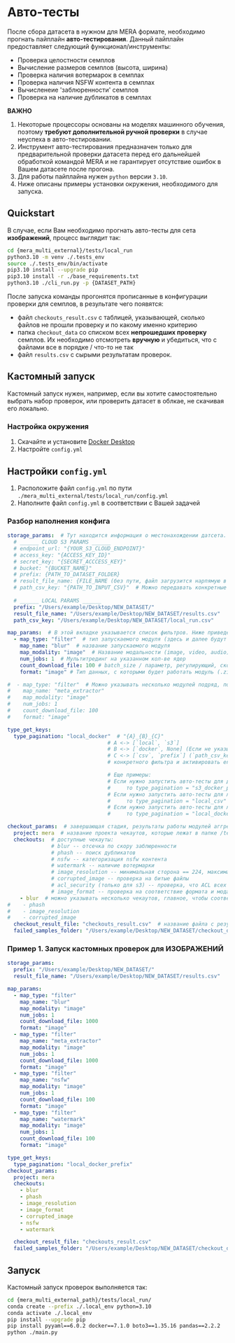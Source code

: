 # Авто-тесты

После сбора датасета в нужном для MERA формате, необходимо прогнать пайплайн **авто-тестирования**. Данный пайплайн предоставляет следующий функционал/инструменты:

- Проверка целостности семплов
- Вычисление размеров семплов (высота, ширина)
- Проверка наличия вотермарок в семплах
- Проверка наличия NSFW контента в семплах
- Вычисленеие 'заблюренности' семплов
- Проверка на наличие дубликатов в семплах

**ВАЖНО** 
1) Некоторые процессоры основаны на моделях машинного обучения, поэтому **требуют дополнительной ручной проверки** в случае неуспеха в авто-тестировании. 
2) Инструмент авто-тестирования предназначен только для предварительной проверки датасета перед его дальнейшей обработкой командой MERA и не гарантирует отсутствие ошибок в Вашем датасете после прогона.
2) Для работы пайплайна нужен `python` версии `3.10`.
3) Ниже описаны примеры установки окружения, необходимого для запуска.

## Quickstart

В случае, если Вам необходимо прогнать авто-тесты для сета **изображений**, процесс выглядит так:
```bash
cd {mera_multi_external}/tests/local_run
python3.10 -m venv ./.tests_env
source ./.tests_env/bin/activate
pip3.10 install --upgrade pip
pip3.10 install -r ./base_requirements.txt
python3.10 ./cli_run.py -p {DATASET_PATH}
```
После запуска команды прогонятся прописанные в конфигурации проверки для семплов, в результате чего появятся:
- файл `checkouts_result.csv` с таблицей, указывающей, сколько файлов не прошли проверку и по какому именно критерию
- папка `checkout_data` со списком всех **непрошедших проверку** семплов. Их необходимо отсмотреть **вручную** и убедиться, что с файлами все в порядке / что-то не так
- файл `results.csv` с сырыми результатам проверок.

## Кастомный запуск
Кастомный запуск нужен, например, если вы хотите самостоятельно выбрать набор проверок, или проверить датасет в облкае, не скачивая его локально. 

### Настройка окружения
1) Скачайте и установите [Docker Desktop](https://www.docker.com/products/docker-desktop/)
2) Настройте `config.yml`

## Настройки `config.yml`

1) Расположите файл `config.yml` по пути `./mera_multi_external/tests/local_run/config.yml`
2) Наполните файл `config.yml` в соответствии с Вашей задачей


### Разбор наполнения конфига
```yaml
storage_params:  # Тут находится информация о местонахождении датсета. Опционально можно проверять данные в s3, указав соответствующие парметры
  # ______ CLOUD S3 PARAMS ______
  # endpoint_url: "{YOUR_S3_CLOUD_ENDPOINT}"
  # access_key: "{ACCESS_KEY_ID}"
  # secret_key: "{SECRET_ACCCESS_KEY}"
  # bucket: "{BUCKET_NAME}"
  # prefix: {PATH_TO_DATASET_FOLDER}
  # result_file_name: {FILE_NAME (без пути, файл загрузится нарпямую в облако в папку с датасетом)}
  # path_csv_key: "{PATH_TO_INPUT_CSV}"  # Можно передавать конкретные семплы посредством передачи .csv файла с полем path, в котором указанны полные ссылки до семплов
  
  # ______ LOCAL PARAMS ______
  prefix: "/Users/example/Desktop/NEW_DATASET/"
  result_file_name: "/Users/example/Desktop/NEW_DATASET/results.csv" 
  path_csv_key: "/Users/example/Desktop/NEW_DATASET/local_run.csv"

map_params:  # В этой вкладке указывается список фильтров. Ниже приведены примеры для разных модальностей. Можно указывать несколько фильтров подряд
  - map_type: "filter"  # тип запускаемого модуля (здесь и далее будут только filters)
    map_name: "blur"  # название запускаемого модуля
    map_modality: "image"  # Название модальности (image, video, audio)
    num_jobs: 1  # Мультитрединг на указанном кол-ве ядер
    count_download_file: 100 # batch_size / параметр, регулирующий, сколько файлов можно скачать из s3 во временную папку
    format: "image" # Тип данных, с которыми будет работать модуль (.zip, .tar, image, video)

#  - map_type: "filter"  # Можно указывать несколько модулей подряд, порядок выполнения сохраняется. Stateful состояние реализовано по батчам.
#    map_name: "meta_extractor"
#    map_modality: "image"
#    num_jobs: 1
#    count_download_file: 100
#    format: "image"

type_get_keys:
  type_pagination: "local_docker"  # "{A}_{B}_{C}"
                                # A <-> [`local`, `s3`]
                                # B <-> [`docker`, None] (Если не указывать параметр `docker`, то необходимо перед запуском собрать окружение для
                                # C <-> [`csv`, `prefix`] (`path_csv_key` в storage_params должен быть указан, если указан `csv`)
                                # конкретного фильтра и активировать его перед запуском скрипта main.py)

                                # Еще примеры:
                                # Если нужно запустить авто-тесты для данных в s3, используя докер, 
                                #     то type_pagination = "s3_docker_prefix" + указанные параметры CLOUD S3 PARAMS
                                # Если нужно запустить авто-тесты для локальных данных, не используя докер и передавая пути до файлов через csv,
                                #     то type_pagination = "local_csv" + указанные параметры LOCAL PARAMS + передан путь `path_csv_key`
                                # Если нужно запустить авто-тесты для локальных данных, через докер и передавая пути до файлов через csv
                                #     то type_pagination = "local_docker_csv" + указанные параметры LOCAL PARAMS + передан путь `path_csv_key`

checkout_params:  # завершающая стадия, результаты работы модулей аггрегируются и раскладываются в необходимую статистику 
  project: mera  # название проекта чекаутов, которые лежат в папке /tests/filters/checkouts/
  checkouts:  # доступные чекауты: 
              # blur -- отсечка по скору заблюренности
              # phash -- поиск дубликатов
              # nsfw -- категоризация nsfw контента
              # watermark -- наличие вотермарки
              # image_resolution -- минимальная сторона == 224, максимальная == 3840
              # corrupted_image -- проверка на битые файлы
              # acl_security (только для s3) -- проверка, что ACL всех данных приватный
              # image_format -- проверка на соответствие формата и модальности (для изображний доступные экстеншны - jpeg, jpg, png)
    - blur  # можно указывать несколько чекаутов, главное, чтобы соответствующий модуль был подключен в `map_params`
#    - phash
#    - image_resolution
#    - corrupted_image
  checkout_result_file: "checkouts_result.csv"  # название файла с результатами чекаутов
  failed_samples_folder: "/Users/example/Desktop/NEW_DATASET/checkout_data" # папка для сохранения "непрошедших" по чекаутам семплов
```

### Пример 1. Запуск кастомных проверок для ИЗОБРАЖЕНИЙ
```yaml
storage_params: 
  prefix: "/Users/example/Desktop/NEW_DATASET/"
  result_file_name: "/Users/example/Desktop/NEW_DATASET/results.csv" 

map_params: 
  - map_type: "filter"  
    map_name: "blur" 
    map_modality: "image"  
    num_jobs: 1 
    count_download_file: 1000
    format: "image" 
  - map_type: "filter"
    map_name: "meta_extractor"
    map_modality: "image"
    num_jobs: 1
    count_download_file: 1000
    format: "image"
  - map_type: "filter"
    map_name: "nsfw"
    map_modality: "image"
    num_jobs: 1
    count_download_file: 100
    format: "image"
  - map_type: "filter"
    map_name: "watermark"
    map_modality: "image"
    num_jobs: 1
    count_download_file: 100
    format: "image"

type_get_keys:
  type_pagination: "local_docker_prefix"  
checkout_params:
  project: mera  
  checkouts:
    - blur  
    - phash
    - image_resolution
    - image_format
    - corrupted_image
    - nsfw
    - watermark

  checkout_result_file: "checkouts_result.csv"
  failed_samples_folder: "/Users/example/Desktop/NEW_DATASET/checkout_data"
```


[//]: # (### Пример 2. Запуск проверок для ВИДЕО)

[//]: # (```yaml)

[//]: # (Добавятся позже)

[//]: # (```)


## Запуск
Кастомный запуск проверок выполняется так:
```bash
cd {mera_multi_external_path}/tests/local_run/
conda create --prefix ./.local_env python=3.10
conda activate ./.local_env
pip install --upgrade pip
pip install pyyaml==6.0.2 docker==7.1.0 boto3==1.35.16 pandas==2.2.2
python ./main.py
```